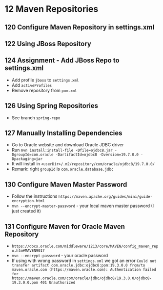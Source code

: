 # 12  Maven Repositories

## 120 Configure Maven Repository in settings.xml  

## 122 Using JBoss Repository  

## 124 Assignment - Add JBoss Repo to settings.xml

-  Add profile `jboss` to `settings.xml`
-  Add `activeProfiles`
-  Remove repository from `pom.xml`

## 126 Using Spring Repositories

-  See branch `spring-repo`

## 127 Manually Installing Dependencies

-  Go to Oracle website and download Oracle JDBC driver
-  Run `mvn install:install-file -Dfile=ojdbc8.jar -DgroupId=com.oracle -DartifactId=ojdbc8 -Dversion=19.7.0.0 -Dpackaging=jar`
-  It will install in `<userDir>/.m2/repository/com/oracle/ojdbc8/19.7.0.0/` 
-  Remark: right `groupId` is `com.oracle.database.jdbc`

## 130 Configure Maven Master Password

-  Follow the instructions `https://maven.apache.org/guides/mini/guide-encryption.html`
-  `mvn --encrypt-master-password` - your local maven master password (I just created it)

## 131 Configure Maven for Oracle Maven Repository

-  `https://docs.oracle.com/middleware/1213/core/MAVEN/config_maven_repo.htm#MAVEN9017`
-  `mvn --encrypt-password` - your oracle password
-  If using with wrong password in `settings.xml` we got an error `Could not transfer artifact com.oracle.jdbc:ojdbc8:pom:19.3.0.0 from/to maven.oracle.com (https://maven.oracle.com): Authentication failed for https://maven.oracle.com/com/oracle/jdbc/ojdbc8/19.3.0.0/ojdbc8-19.3.0.0.pom 401 Unauthorized`
 

